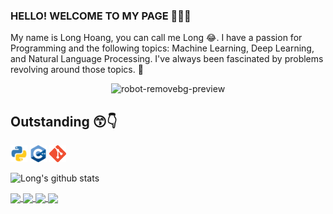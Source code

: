 ### HELLO! WELCOME TO MY PAGE 👋😊👋

My name is Long Hoang, you can call me Long 😂. I have a passion for Programming and the following topics: Machine Learning, Deep Learning, and Natural Language Processing. I've always been fascinated by problems revolving around those topics. 🤖
<p align="center">
  <img src="https://user-images.githubusercontent.com/121651344/222664575-2f02bc33-6c1d-4188-876f-60f093a090bf.png" alt="robot-removebg-preview">
</p>

## Outstanding 😙👇
<code><img src="logo/python.png" width="27" height="27" title="Python"/></code>
<code><img src="logo/C++.png" width="27" height="27" title="C++"/></code>
<code><img src="logo/git.png" width="27" height="27" title="Git"/></code>


![Long's github stats](https://github-readme-stats-git-masterrstaa-rickstaa.vercel.app/api?username=longday1102&show_icons=true&theme=tokyonight&hide=contribs,prs,issues)

<a href="https://github.com/longday1102/NMT-with-Seq2Seq/">
  <!-- Change the `github-readme-stats.anuraghazra1.vercel.app` to `github-readme-stats.vercel.app`  -->
  <img align="center" src="https://github-readme-stats.anuraghazra1.vercel.app/api/pin/?username=longday1102&repo=NMT-with-Seq2Seq&theme=merko" />

<a href="https://github.com/longday1102/VietAI-experiment-LLaMA2/">
  <!-- Change the `github-readme-stats.anuraghazra1.vercel.app` to `github-readme-stats.vercel.app`  -->
  <img align="center" src="https://github-readme-stats.anuraghazra1.vercel.app/api/pin/?username=longday1102&repo=VietAI-experiment-LLaMA2&theme=gruvbox" />  
  
<a href="https://github.com/longday1102/Demo-QA-Extraction-system/">
  <!-- Change the `github-readme-stats.anuraghazra1.vercel.app` to `github-readme-stats.vercel.app`  -->
  <img align="center" src="https://github-readme-stats.anuraghazra1.vercel.app/api/pin/?username=longday1102&repo=Demo-QA-Extraction-system&theme=radical" /> 

<a href="https://github.com/longday1102/OVM/">
  <!-- Change the `github-readme-stats.anuraghazra1.vercel.app` to `github-readme-stats.vercel.app`  -->
  <img align="center" src="https://github-readme-stats.anuraghazra1.vercel.app/api/pin/?username=longday1102&repo=OVM&theme=dracula" />
